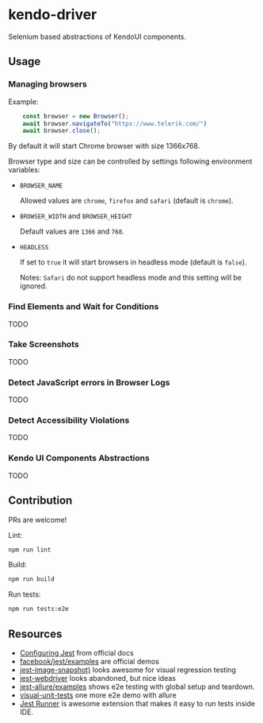 # kendo-driver

Selenium based abstractions of KendoUI components.

## Usage

### Managing browsers

Example:

```javascript
    const browser = new Browser();    
    await browser.navigateTo("https://www.telerik.com/")
    await browser.close();
```

By default it will start Chrome browser with size 1366x768.

Browser type and size can be controlled by settings following environment variables:

- `BROWSER_NAME`

    Allowed values are `chrome`, `firefox` and `safari` (default is `chrome`).

- `BROWSER_WIDTH` and `BROWSER_HEIGHT`

    Default values are `1366` and `768`.

- `HEADLESS`

    If set to `true` it will start browsers in headless mode (default is `false`).

    Notes: `Safari` do not support headless mode and this setting will be ignored.

### Find Elements and Wait for Conditions

TODO

### Take Screenshots

TODO

### Detect JavaScript errors in Browser Logs

TODO

### Detect Accessibility Violations

TODO

### Kendo UI Components Abstractions

TODO

## Contribution

PRs are welcome!

Lint:

```bash
npm run lint
```

Build:

```bash
npm run build
```

Run tests:

```bash
npm run tests:e2e
```

## Resources

- [Configuring Jest](https://jestjs.io/docs/en/configuration) from official docs
- [facebook/jest/examples](https://github.com/facebook/jest/tree/master/examples) are official demos
- [jest-image-snapshot)](https://github.com/americanexpress/jest-image-snapshot) looks awesome for visual regression testing
- [jest-webdriver](https://github.com/alexeyraspopov/jest-webdriver) looks abandoned, but nice ideas
- [jest-allure/examples](https://github.com/zaqqaz/jest-allure/tree/master/examples) shows e2e testing with global setup and teardown.
- [visual-unit-tests](https://github.com/zaqqaz/visual-unit-tests) one more e2e demo with allure
- [Jest Runner](https://marketplace.visualstudio.com/items?itemName=firsttris.vscode-jest-runner) is awesome extension that makes it easy to run tests inside IDE.
